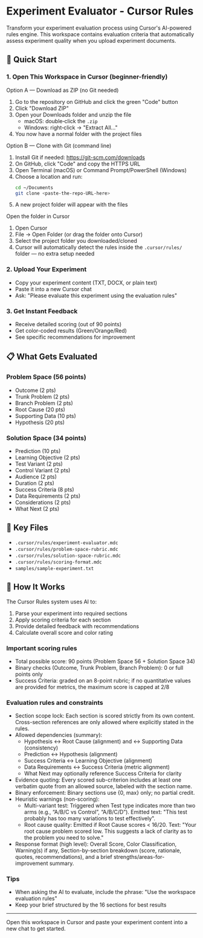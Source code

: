 # Experiment Evaluator - Cursor Rules

Transform your experiment evaluation process using Cursor's AI-powered rules engine. This workspace contains evaluation criteria that automatically assess experiment quality when you upload experiment documents.

## 🚀 Quick Start

### 1. Open This Workspace in Cursor (beginner-friendly)

Option A — Download as ZIP (no Git needed)
1) Go to the repository on GitHub and click the green "Code" button
2) Click "Download ZIP"
3) Open your Downloads folder and unzip the file
   - macOS: double‑click the `.zip`
   - Windows: right‑click → "Extract All…"
4) You now have a normal folder with the project files

Option B — Clone with Git (command line)
1) Install Git if needed: https://git-scm.com/downloads
2) On GitHub, click "Code" and copy the HTTPS URL
3) Open Terminal (macOS) or Command Prompt/PowerShell (Windows)
4) Choose a location and run:
   ```bash
   cd ~/Documents
   git clone <paste-the-repo-URL-here>
   ```
5) A new project folder will appear with the files

Open the folder in Cursor
1) Open Cursor
2) File → Open Folder (or drag the folder onto Cursor)
3) Select the project folder you downloaded/cloned
4) Cursor will automatically detect the rules inside the `.cursor/rules/` folder — no extra setup needed

### 2. Upload Your Experiment
- Copy your experiment content (TXT, DOCX, or plain text)
- Paste it into a new Cursor chat
- Ask: "Please evaluate this experiment using the evaluation rules"

### 3. Get Instant Feedback
- Receive detailed scoring (out of 90 points)
- Get color-coded results (Green/Orange/Red)
- See specific recommendations for improvement

## 📋 What Gets Evaluated

### Problem Space (56 points)
- Outcome (2 pts)
- Trunk Problem (2 pts)
- Branch Problem (2 pts)
- Root Cause (20 pts)
- Supporting Data (10 pts)
- Hypothesis (20 pts)

### Solution Space (34 points)
- Prediction (10 pts)
- Learning Objective (2 pts)
- Test Variant (2 pts)
- Control Variant (2 pts)
- Audience (2 pts)
- Duration (2 pts)
- Success Criteria (8 pts)
- Data Requirements (2 pts)
- Considerations (2 pts)
- What Next (2 pts)

## 📁 Key Files

- `.cursor/rules/experiment-evaluator.mdc`
- `.cursor/rules/problem-space-rubric.mdc`
- `.cursor/rules/solution-space-rubric.mdc`
- `.cursor/rules/scoring-format.mdc`
- `samples/sample-experiment.txt`

## 🔄 How It Works

The Cursor Rules system uses AI to:
1. Parse your experiment into required sections
2. Apply scoring criteria for each section
3. Provide detailed feedback with recommendations
4. Calculate overall score and color rating

### Important scoring rules
- Total possible score: 90 points (Problem Space 56 + Solution Space 34)
- Binary checks (Outcome, Trunk Problem, Branch Problem): 0 or full points only
- Success Criteria: graded on an 8-point rubric; if no quantitative values are provided for metrics, the maximum score is capped at 2/8

### Evaluation rules and constraints
- Section scope lock: Each section is scored strictly from its own content. Cross-section references are only allowed where explicitly stated in the rules.
- Allowed dependencies (summary):
  - Hypothesis ↔ Root Cause (alignment) and ↔ Supporting Data (consistency)
  - Prediction ↔ Hypothesis (alignment)
  - Success Criteria ↔ Learning Objective (alignment)
  - Data Requirements ↔ Success Criteria (metric alignment)
  - What Next may optionally reference Success Criteria for clarity
- Evidence quoting: Every scored sub-criterion includes at least one verbatim quote from an allowed source, labeled with the section name.
- Binary enforcement: Binary sections use {0, max} only; no partial credit.
- Heuristic warnings (non-scoring):
  - Multi-variant test: Triggered when Test type indicates more than two arms (e.g., “A/B/C vs Control”, “A/B/C/D”). Emitted text: "This test probably has too many variations to test effectively".
  - Root cause quality: Emitted if Root Cause scores < 16/20. Text: "Your root cause problem scored low. This suggests a lack of clarity as to the problem you need to solve."
- Response format (high level): Overall Score, Color Classification, Warning(s) if any, Section-by-section breakdown (score, rationale, quotes, recommendations), and a brief strengths/areas-for-improvement summary.

### Tips
- When asking the AI to evaluate, include the phrase: "Use the workspace evaluation rules"
- Keep your brief structured by the 16 sections for best results

---

Open this workspace in Cursor and paste your experiment content into a new chat to get started.
